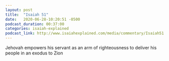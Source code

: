 ```yaml
---
layout: post
title:  "Isaiah 51"
date:   2020-06-28-10:20:51 -0500
podcast_duration: 00:37:00
categories: isaiah-explained
podcast_link: http://www.isaiahexplained.com/media/commentary/Isaiah51.mp3
---
```

Jehovah empowers his servant as an arm of righteousness to deliver his people in an exodus to Zion
